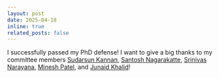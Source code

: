```yaml
---
layout: post
date: 2025-04-18
inline: true
related_posts: false
---
```


I successfully passed my PhD defense! I want to give a big thanks to my committee members [Sudarsun Kannan](https://people.cs.rutgers.edu/~sk2113/), [Santosh Nagarakatte](https://people.cs.rutgers.edu/~santosh.nagarakatte/), [Srinivas Narayana](https://people.cs.rutgers.edu/~sn624/), [Minesh Patel](https://www.mineshp.com), and [Junaid Khalid](http://junaidkhalid.io/)!